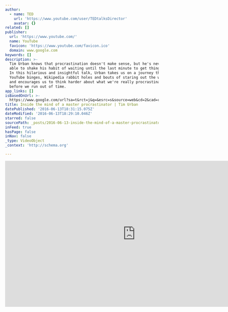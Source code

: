 ```yaml
---
author:
  - name: TED
    url: 'https://www.youtube.com/user/TEDtalksDirector'
    avatar: {}
related: []
publisher:
  url: 'https://www.youtube.com/'
  name: YouTube
  favicon: 'https://www.youtube.com/favicon.ico'
  domain: www.google.com
keywords: []
description: >-
  Tim Urban knows that procrastination doesn't make sense, but he's never been
  able to shake his habit of waiting until the last minute to get things done.
  In this hilarious and insightful talk, Urban takes us on a journey through
  YouTube binges, Wikipedia rabbit holes and bouts of staring out the window --
  and encourages us to think harder about what we're really procrastinating on,
  before we run out of time.
app_links: []
isBasedOnUrl: >-
  https://www.google.com/url?sa=t&rct=j&q=&esrc=s&source=web&cd=2&cad=rja&uact=8&ved=0ahUKEwich7zt0KXNAhVEPT4KHfaLDGEQtwIIIzAB&url=https%3A%2F%2Fwww.youtube.com%2Fwatch%3Fv%3Darj7oStGLkU&usg=AFQjCNHHdr2iR2g84Cq1dtFxJsOE6xEDeg
title: Inside the mind of a master procrastinator | Tim Urban
datePublished: '2016-06-13T18:31:15.075Z'
dateModified: '2016-06-13T18:29:10.046Z'
starred: false
sourcePath: _posts/2016-06-13-inside-the-mind-of-a-master-procrastinator-or-tim-urban.md
inFeed: true
hasPage: false
inNav: false
_type: VideoObject
_context: 'http://schema.org'

---
```

<iframe src="https://cdn.embedly.com/widgets/media.html?src=https%3A%2F%2Fwww.youtube.com%2Fembed%2Farj7oStGLkU%3Ffeature%3Doembed&amp;url=http%3A%2F%2Fwww.youtube.com%2Fwatch%3Fv%3Darj7oStGLkU&amp;image=https%3A%2F%2Fi.ytimg.com%2Fvi%2Farj7oStGLkU%2Fhqdefault.jpg&amp;key=b7d04c9b404c499eba89ee7072e1c4f7&amp;type=text%2Fhtml&amp;schema=youtube" width="854" height="480" scrolling="no" frameborder="0" allowfullscreen="" style=""></iframe>